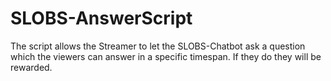 # SLOBS-AnswerScript

The script allows the Streamer to let the SLOBS-Chatbot ask a question which the viewers can answer in a specific timespan.
If they do they will be rewarded.

